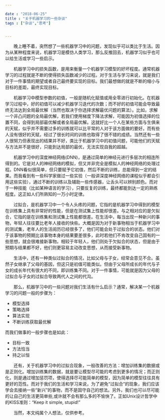 ```yaml
---

date : "2018-06-25"
title : "关于机器学习的一些杂谈"
tags : ["杂谈","思考"]


---
```


&nbsp; &nbsp; &nbsp; &nbsp;晚上睡不着，突然想了一些机器学习中的问题，发现似乎可以类比于生活。因为从某种程度来说，机器学习是模仿人类学习，那么反推回去，机器学习似乎也可以给生活或学习一些启示。

<!--more-->


&nbsp; &nbsp; &nbsp; &nbsp;机器学习中的损失函数，是用来衡量一个机器学习模型的好坏程度。通常机器学习的过程就是不断的使得损失函数减少的过程。对于生活与学习来说，就是我们对于一件事情的期望或者自己最终要实现的目标。我们最想做的就是不断的缩小与目标的差距，最终实现目标。


&nbsp; &nbsp; &nbsp; &nbsp;机器学习中模型参数的初值，一般是随机化赋值或用全零进行初始化。在机器学习过程中，好的初值可以减少机器学习迭代的次数；而不好的初值可能会导致最终无法达到全局最优解（当然也取决于你选择求解最优问题的算法）。比如，求解一个非凸问题的全局最优解，若我们使用梯度下降法求解，可能因为初值选择的位置不同，会得到局部最优解或者全局最优解。这就好比一个人在某些方面与生俱来的天赋，似乎并不需要过多的训练就可以比平常的人对于该方面做的要好。而有些人没有很好的天赋，经过了很长时间的训练也取得了很不错的成绩。当然还有一些人很努力但表现出的结果并不好，类比于机器学习中的初值问题，可能他们的天赋与方法并不是很好，只能到达局部的最优，无法实现自我的超越。


&nbsp; &nbsp; &nbsp; &nbsp;机器学习中的深度神经网络(DNN)，是通过简单的神经元进行多层次的相连所得到的。它是对人的神经网络的模拟，但又并非完全是模拟人的神经网络的处理过程。DNN看似很简单，但只要赋予它初值，然后不断的训练，总能得到一定的结果。而我看到有一些科学家做过一些实验（一般讲深度神经网络的课程似乎都会引用这些实验），通过不断的训练以及辅助一些传感器，让舌头可以辨别颜色。而对于一种技能（比如某种语言的学习），只要反复的训练，最终都能到达一定的熟练程度。这正如人们所熟知的一万小时定律。

&nbsp; &nbsp; &nbsp; &nbsp;过拟合，是机器学习中一个令人头疼的问题，它指的是机器学习中得到的模型在训练集上具有非常好的性能，但是在测试集上性能却很差。与之相对应的是欠拟合，它指的是在训练集和测试集上性能都很差。在生活中，每当出现一种新兴的事物，年轻人往往要比老年人接收的快些。大概是因为对于新事物相当于机器学习中的测试集，老年人的生活阅历已经很多了，他们可能会处于过拟合的状态。他们对于该事物的预期比该事物本身的结果要差很多，此时若他们不肯改变自己固有的一些思想，就会很难接新事物。相较于年轻人，他们则处于欠拟合的状态，但是由于预期与结果都不好，他们则更容易主动改变思想，从而接受新事物。


&nbsp; &nbsp; &nbsp; &nbsp;生活中，还有一种类似过拟合的情况，比如父母与子女，经常会意见不合。虽然子女继承了父母的基因，但这只是初值可能类似。但由于父母所成长的年代与子女的成长年代有很大的不同，即训练集不同。对于一件事情，可能就是因为父母的过拟合与子女的过拟合导致两代人之间的代沟。


&nbsp; &nbsp; &nbsp; &nbsp;那么，机器学习中的一些问题对我们生活有什么启示？通常，解决某一个机器学习的问题一般的步骤为：

>
* 模型选择
* 策略选择
* 算法实现
* 不断训练获取最优解


而我们做事的一般步骤也是如此：

> 
* 目标一致
* 方法恰当
* 持之以恒


&nbsp; &nbsp; &nbsp; &nbsp;还有，关于机器学习中的过拟合现象，一般改善的方法：增加训练集的数据或是正则化。增加训练集的数据，就是要让模型尽可能的考虑到更多的情况；而正则化，则是通过增加惩罚项，使得选择尽可能简单的模型，因为简单的模型往往具有更好的范性。而对于我们的生活和学习来说，为了避免“过拟合”的现象，我们应该学会去接纳一些“新兴”的事物，而不是固守自己的想法。另外，我们也可以尽可能的让自己的生活更简单些,或许就不会有那么多的不愉快了。正如Unix设计哲学中的KISS准则：“Keep it simple, stupid!”


&nbsp; &nbsp; &nbsp; &nbsp;当然，本文纯属个人想法，仅供参考。
